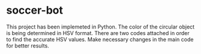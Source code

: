 # soccer-bot
This project has been implemeted in Python.
The color of the circular object is being determined in HSV format.
There are two codes attached in order to find the accurate HSV values. Make necessary changes in the main code for better results.

